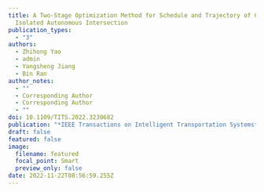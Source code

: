 ```yaml
---
title: A Two-Stage Optimization Method for Schedule and Trajectory of CAVs at an
  Isolated Autonomous Intersection
publication_types:
  - "3"
authors:
  - Zhihong Yao
  - admin
  - Yangsheng Jiang
  - Bin Ran
author_notes:
  - ""
  - Corresponding Author
  - Corresponding Author
  - ""
doi: 10.1109/TITS.2022.3230682
publication: "*IEEE Transactions on Intelligent Transportation Systems*"
draft: false
featured: false
image:
  filename: featured
  focal_point: Smart
  preview_only: false
date: 2022-11-22T08:56:59.255Z
---
```

